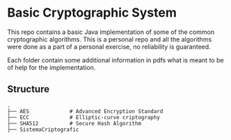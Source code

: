 # Basic Cryptographic System

This repo contains a basic Java implementation of some of the common cryptographic algorithms.
This is a personal repo and all the algorithms were done as a part of a personal exercise, no reliability is guaranteed.

Each folder contain some additional information in pdfs what is meant to be of help for the implementation.


## Structure

```
.
├── AES 			# Advanced Encryption Standard
├── ECC				# Elliptic-curve criptography
├── SHA512			# Secure Hash Algorithm
├── SistemaCriptografic
```
